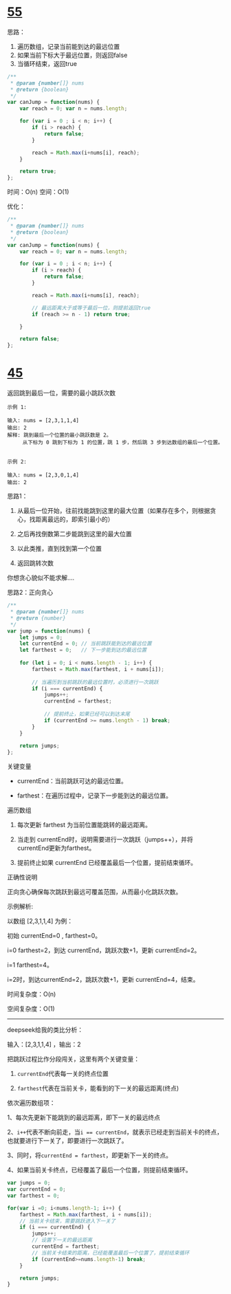 # [55](https://leetcode.cn/problems/jump-game/description/?envType=study-plan-v2&envId=top-interview-150)

思路：
1. 遍历数组，记录当前能到达的最远位置
2. 如果当前下标大于最远位置，则返回false
3. 当循环结束，返回true

```js
/**
 * @param {number[]} nums
 * @return {boolean}
 */
var canJump = function(nums) {
    var reach = 0; var n = nums.length;

    for (var i = 0 ; i < n; i++) {
        if (i > reach) {
            return false;
        }

        reach = Math.max(i+nums[i], reach);
    }

    return true;
};
```

时间：O(n)
空间：O(1)

优化：

```js
/**
 * @param {number[]} nums
 * @return {boolean}
 */
var canJump = function(nums) {
    var reach = 0; var n = nums.length;

    for (var i = 0 ; i < n; i++) {
        if (i > reach) {
            return false;
        }

        reach = Math.max(i+nums[i], reach);

        // 最远距离大于或等于最后一位，则提前返回true
        if (reach >= n - 1) return true;

    }

    return false;
};
```


# [45](https://leetcode.cn/problems/jump-game-ii/description/?envType=study-plan-v2&envId=top-interview-150)

返回跳到最后一位，需要的最小跳跃次数

```
示例 1:

输入: nums = [2,3,1,1,4]
输出: 2
解释: 跳到最后一个位置的最小跳跃数是 2。
     从下标为 0 跳到下标为 1 的位置，跳 1 步，然后跳 3 步到达数组的最后一个位置。


示例 2:

输入: nums = [2,3,0,1,4]
输出: 2
```

思路1：

1. 从最后一位开始，往前找能跳到这里的最大位置（如果存在多个，则根据贪心，找距离最远的，即索引最小的）

2. 之后再找倒数第二步能跳到这里的最大位置

3. 以此类推，直到找到第一个位置

4. 返回跳转次数


你想贪心貌似不能求解....



思路2：正向贪心

```js
/**
 * @param {number[]} nums
 * @return {number}
 */
var jump = function(nums) {
    let jumps = 0;
    let currentEnd = 0; // 当前跳跃能到达的最远位置
    let farthest = 0;   // 下一步能到达的最远位置
    
    for (let i = 0; i < nums.length - 1; i++) {
        farthest = Math.max(farthest, i + nums[i]);
        
        // 当遍历到当前跳跃的最远位置时，必须进行一次跳跃
        if (i === currentEnd) {
            jumps++;
            currentEnd = farthest;
            
            // 提前终止，如果已经可以到达末尾
            if (currentEnd >= nums.length - 1) break;
        }
    }
    
    return jumps;
};
```

关键变量

- currentEnd：当前跳跃可达的最远位置。

- farthest：在遍历过程中，记录下一步能到达的最远位置。

遍历数组

1. 每次更新 farthest 为当前位置能跳转的最远距离。

2. 当走到 currentEnd时，说明需要进行一次跳跃（jumps++），并将currentEnd更新为farthest。

3. 提前终止如果 currentEnd 已经覆盖最后一个位置，提前结束循环。


正确性说明

正向贪心确保每次跳跃到最远可覆盖范围，从而最小化跳跃次数。


示例解析:

以数组 [2,3,1,1,4] 为例：

初始 currentEnd=0 , farthest=0。

i=0 farthest=2，到达 currentEnd，跳跃次数+1，更新 currentEnd=2。

i=1 farthest=4。

i=2时，到达currentEnd=2，跳跃次数+1，更新 currentEnd=4，结束。


时间复杂度：O(n)

空间复杂度：O(1)


---

deepseek给我的类比分析：

输入：[2,3,1,1,4] ，输出：2

把跳跃过程比作分段闯关，这里有两个关键变量：

1. `currentEnd`代表每一关的终点位置

2. `farthest`代表在当前关卡，能看到的下一关的最远距离(终点)

依次遍历数组项：

1、每次先更新下能跳到的最远距离，即下一关的最远终点

2、`i++`代表不断向前走，当`i == currentEnd`，就表示已经走到当前关卡的终点，也就要进行下一关了，即要进行一次跳跃了。

3、同时，将`currentEnd = farthest`，即更新下一关的终点。

4、如果当前关卡终点，已经覆盖了最后一个位置，则提前结束循环。

```js
var jumps = 0;
var currentEnd = 0;
var farthest = 0;

for(var i =0; i<nums.length-1; i++) {
    farthest = Math.max(farthest, i + nums[i]);
    // 当前关卡结束，需要跳跃进入下一关了
    if (i === currentEnd) {
        jumps++;
        // 设置下一关的最远距离
        currentEnd = farthest;
        // 当前关卡结束的距离，已经能覆盖最后一个位置了，提前结束循环
        if (currentEnd>=nums.length-1) break;
    }

    return jumps;
}
```
